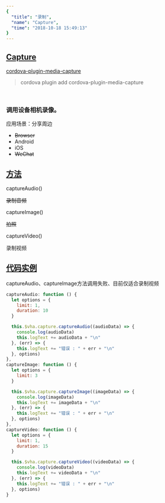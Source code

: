 ```yaml
---
{
  "title": "录制",
  "name": "Capture",
  "time": "2018-10-18 15:49:13"
}
---
```

<!-- ------------------------------------------- -->
<section id="Capture">

# **[Capture](#Capture)**

<p><a class="ui-r-npm" href="https://www.npmjs.com/package/cordova-plugin-media-capture" target="_blank">cordova-plugin-media-capture</a></p>

> cordova plugin add cordova-plugin-media-capture

<br />

### 调用设备相机录像。

<p class="_cl-aaaaaa">应用场景：分享周边</p>

+ ~~Browser~~
+ Android
+ iOS
+ ~~WeChat~~

</section>
<!-- ------------------------------------------- -->
<section id="Methods">

## **[方法](#Methods)**

<p class="ui-r-note _bdc-info">captureAudio()</p>

~~录制音频~~


<p class="ui-r-note _bdc-info">captureImage()</p>

~~拍照~~


<p class="ui-r-note _bdc-info">captureVideo()</p>

录制视频

</section>
<!-- ------------------------------------------- -->
<section id="code">

## **[代码实例](#code)**

<p class="ui-r-note _bdc-error">captureAudio、captureImage方法调用失败、目前仅适合录制视频</p>

```javascript
captureAudio: function () {
  let options = {
    limit: 1,
    duration: 10
  }

  this.$vha.capture.captureAudio((audioData) => {
    console.log(audioData)
    this.logText += audioData + "\n"
  }, (err) => {
    this.logText += "错误 : " + err + "\n"
  }, options)
},
captureImage: function () {
  let options = {
    limit: 3
  }

  this.$vha.capture.captureImage((imageData) => {
    console.log(imageData)
    this.logText += imageData + "\n"
  }, (err) => {
    this.logText += "错误 : " + err + "\n"
  }, options)
},
captureVideo: function () {
  let options = {
    limit: 1,
    duration: 15
  }

  this.$vha.capture.captureVideo((videoData) => {
    console.log(videoData)
    this.logText += videoData + "\n"
  }, (err) => {
    this.logText += "错误 : " + err + "\n"
  }, options)
}
```

</section>
<!-- ------------------------------------------- -->